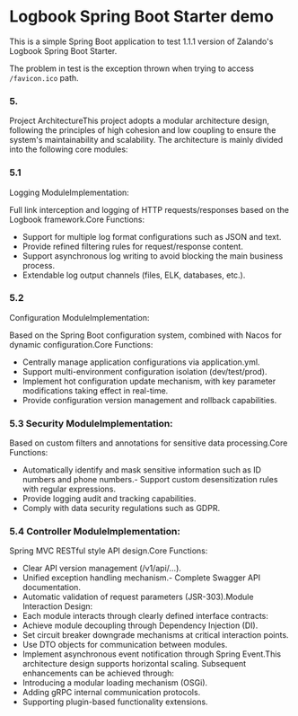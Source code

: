Logbook Spring Boot Starter demo
================================

This is a simple Spring Boot application to test 1.1.1 version of Zalando's Logbook Spring Boot Starter.

The problem in test is the exception thrown when trying to access `/favicon.ico` path.

<!-- by 伍师杰 -->
### 5. 
Project ArchitectureThis project adopts a modular architecture design, following the principles of high cohesion and low coupling to ensure the system's maintainability and scalability. The architecture is mainly divided into the following core modules:

### 5.1
Logging ModuleImplementation: 

Full link interception and logging of HTTP requests/responses based on the Logbook framework.Core Functions:
- Support for multiple log format configurations such as JSON and text.
- Provide refined filtering rules for request/response content.
- Support asynchronous log writing to avoid blocking the main business process.
- Extendable log output channels (files, ELK, databases, etc.).

### 5.2 
Configuration ModuleImplementation: 

Based on the Spring Boot configuration system, combined with Nacos for dynamic configuration.Core Functions:
- Centrally manage application configurations via application.yml.
- Support multi-environment configuration isolation (dev/test/prod).
- Implement hot configuration update mechanism, with key parameter modifications taking effect in real-time.
- Provide configuration version management and rollback capabilities.

### 5.3 Security ModuleImplementation: 
Based on custom filters and annotations for sensitive data processing.Core Functions:
- Automatically identify and mask sensitive information such as ID numbers and phone numbers.- Support custom desensitization rules with regular expressions.
- Provide logging audit and tracking capabilities.
- Comply with data security regulations such as GDPR.

### 5.4 Controller ModuleImplementation: 
Spring MVC RESTful style API design.Core Functions:
- Clear API version management (/v1/api/...).
- Unified exception handling mechanism.- Complete Swagger API documentation.
- Automatic validation of request parameters (JSR-303).Module Interaction Design:
- Each module interacts through clearly defined interface contracts: 
- Achieve module decoupling through Dependency Injection (DI).
- Set circuit breaker downgrade mechanisms at critical interaction points.  
- Use DTO objects for communication between modules.
- Implement asynchronous event notification through Spring Event.This architecture design supports horizontal scaling. Subsequent enhancements can be achieved through:
- Introducing a modular loading mechanism (OSGi).
- Adding gRPC internal communication protocols.
- Supporting plugin-based functionality extensions.